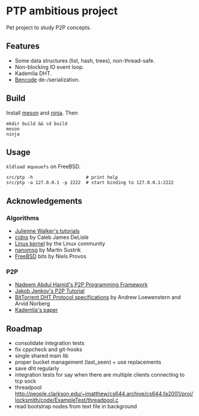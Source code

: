# PTP ambitious project

Pet project to study P2P concepts.

## Features

* Some data structures (list, hash, trees), non-thread-safe.
* Non-blocking IO event loop.
* Kademlia DHT.
* [Bencode](https://www.bittorrent.org/beps/bep_0003.html) de-/serialization.

## Build

Install [meson](https://mesonbuild.com/) and [ninja](https://ninja-build.org/).
Then

    mkdir build && cd build
    meson
    ninja

## Usage

`kldload mqueuefs` on FreeBSD.

    src/ptp -h                    # print help
    src/ptp -a 127.0.0.1 -p 2222  # start binding to 127.0.0.1:2222

## Acknowledgements

### Algorithms

* [Julienne Walker's tutorials](http://www.eternallyconfuzzled.com/)
* [cjdns](https://github.com/cjdelisle/cjdns/) by Caleb James DeLisle
* [Linux kernel](https://www.kernel.org/) by the Linux community
* [nanomsg](https://github.com/nanomsg/nanomsg) by Martin Sustrik
* [FreeBSD](http://www.FreeBSD.org/) bits by Niels Provos

### P2P

* [Nadeem Abdul Hamid's P2P Programming Framework](http://cs.berry.edu/~nhamid/p2p/framework-python.html)
* [Jakob Jenkov's P2P Tutorial](http://tutorials.jenkov.com/p2p/disorganized-network.html)
* [BitTorrent DHT Protocol specifications](http://www.bittorrent.org/beps/bep_0005.html) by
  Andrew Loewenstern and Arvid Norberg
* [Kademlia's paper](http://www.scs.stanford.edu/~dm/home/papers/maymounkov:kademlia.ps.gz)

## Roadmap

- consolidate integration tests
- fix cppcheck and git-hooks
- single shared main lib
- proper bucket management (last_seen) + use replacements
- save dht regularly
- integration tests for say when there are multiple clients connecting to tcp sock
- threadpool
  http://people.clarkson.edu/~jmatthew/cs644.archive/cs644.fa2001/proj/locksmith/code/ExampleTest/threadpool.c
- read bootstrap nodes from text file in background
